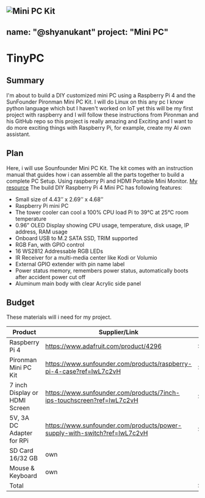 ![Mini PC Kit](https://how2electronics.com/wp-content/uploads/2022/12/Components-Required-1.jpg)
---
name: "@shyanukant"
project: "Mini PC"
---

# TinyPC

## Summary

I'm about to build a DIY customized mini PC using a Raspberry Pi 4 and the SunFounder Pironman Mini PC Kit. I will do Linux on this any pc I know python language which but I haven't worked on IoT yet this will be my first project with raspberry and I will follow these instructions from Pironman and his GitHub repo so this project is really amazing and Exciting and I want to do more exciting things with Raspberry Pi, for example, create my AI own assistant. 

## Plan

Here, i will use Sounfounder Mini PC Kit. The kit comes with an instruction manual that guides how i can assemble all the parts together to build a complete PC Setup.
Using raspberry Pi and HDMI Portable Mini Monitor. [My resource]( https://how2electronics.com/build-a-diy-customized-mini-pc-using-raspberry-pi-4/)
The build DIY Raspberry Pi 4 Mini PC has following features:

- Small size of 4.43’’ x 2.69’’ x 4.68’’
- Raspberry Pi mini PC
- The tower cooler can cool a 100% CPU load Pi to 39°C at 25°C room temperature
- 0.96” OLED Display showing CPU usage, temperature, disk usage, IP address, RAM usage
- Onboard USB to M.2 SATA SSD, TRIM supported
- RGB Fan, with GPIO control
- 16 WS2812 Addressable RGB LEDs
- IR Receiver for a multi-media center like Kodi or Volumio
- External GPIO extender with pin name label
- Power status memory, remembers power status, automatically boots after accident power cut off
- Aluminum main body with clear Acrylic side panel

## Budget
These materials will i need for my project.

| Product                           | Supplier/Link                                                              | Cost    |
| --------------------------------- | ---------------------------------------------------------------------      | ------  |
| Raspberry Pi 4                    | https://www.adafruit.com/product/4296                                      | $55.00  |
| Pironman Mini PC Kit              | https://www.sunfounder.com/products/raspberry-pi-4-case?ref=IwL7c2vH       | $63.99  |
| 7 inch Display or HDMI Screen     | https://www.sunfounder.com/products/7inch-ips-touchscreen?ref=IwL7c2vH     | $$71.99 |
|	5V, 3A DC Adapter for RPi         | https://www.sunfounder.com/products/power-supply-with-switch?ref=IwL7c2vH  | $8.50   |
| SD Card 16/32 GB                  |  own |  |
| Mouse & Keyboard                  |  own |  |
| Total                             |                                                                            | $246.99 |
